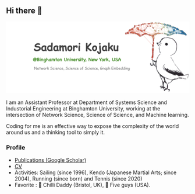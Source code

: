 ## Hi there :bug:

<img src="https://github.com/skojaku/skojaku/blob/master/skojaku-welcome-top-image.png?raw=true" alt="banner that says Sadamori Kojaku - network science, science of science and graph embedding">

I am an Assistant Professor at Department of Systems Science and Industorial Engineering at Binghamton University, working at the intersection of Network Science, Science of Science, and Machine learning.

Coding for me is an effective way to expose the complexity of the world around us and a thinking tool to simply it. 

### Profile
- [Publications (Google Scholar)](https://scholar.google.com/citations?user=IyWt4R4AAAAJ&hl=en)
- [CV](https://github.com/skojaku/skojaku-cv/blob/master/current/cv-sadamori-kojaku.pdf?raw=true)
- Activities: Sailing (since 1996), Kendo (Japanese Martial Arts; since 2004), Running (since born) and Tennis (since 2020)
- Favorite : :ramen: Chilli Daddy  (Bristol, UK), :hamburger: Five guys (USA).
